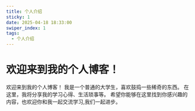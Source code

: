 ```yaml
---
title: 个人介绍
sticky: 1
date: 2025-04-18 18:33:00
swiper_index: 1
tags:
  - 个人介绍
---
```

# 欢迎来到我的个人博客！

欢迎来到我的个人博客！
我是一个普通的大学生，喜欢鼓捣一些稀奇的东西。
在这里，我将分享我的学习心得、生活琐事等。
希望你能够在这里找到你感兴趣的内容，也欢迎你和我一起交流学习,我们一起进步。


